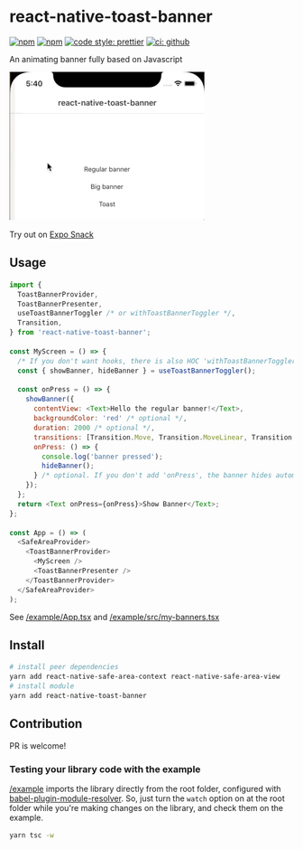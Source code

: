 # react-native-toast-banner

[![npm](https://img.shields.io/npm/v/react-native-toast-banner.svg)](https://www.npmjs.com/package/react-native-toast-banner) [![npm](https://img.shields.io/npm/dm/react-native-toast-banner.svg)](https://www.npmjs.com/package/react-native-toast-banner)
[![code style: prettier](https://img.shields.io/badge/code_style-prettier-ff69b4.svg)](https://github.com/prettier/prettier)
[![ci: github](https://github.com/benevbright/react-native-toast-banner/workflows/CI/badge.svg)](https://github.com/benevbright/react-native-toast-banner/actions?query=workflow%3ACI)

An animating banner fully based on Javascript

<img src="https://github.com/benevbright/react-native-toast-banner/blob/master/docs/demo.gif?raw=true">

Try out on [Expo Snack](https://snack.expo.io/@benevbright/react-native-toast-banner)

## Usage

```js
import {
  ToastBannerProvider,
  ToastBannerPresenter,
  useToastBannerToggler /* or withToastBannerToggler */,
  Transition,
} from 'react-native-toast-banner';

const MyScreen = () => {
  /* If you don't want hooks, there is also HOC 'withToastBannerToggler' */
  const { showBanner, hideBanner } = useToastBannerToggler();

  const onPress = () => {
    showBanner({
      contentView: <Text>Hello the regular banner!</Text>,
      backgroundColor: 'red' /* optional */,
      duration: 2000 /* optional */,
      transitions: [Transition.Move, Transition.MoveLinear, Transition.FadeInOut] /* optional */,
      onPress: () => {
        console.log('banner pressed');
        hideBanner();
      } /* optional. If you don't add 'onPress', the banner hides automatically on press. */,
    });
  };
  return <Text onPress={onPress}>Show Banner</Text>;
};

const App = () => (
  <SafeAreaProvider>
    <ToastBannerProvider>
      <MyScreen />
      <ToastBannerPresenter />
    </ToastBannerProvider>
  </SafeAreaProvider>
);
```

See [/example/App.tsx](https://github.com/benevbright/react-native-toast-banner/tree/master/example/App.tsx) and [/example/src/my-banners.tsx](https://github.com/benevbright/react-native-toast-banner/tree/master/example/src/my-banners.tsx)

## Install

```bash
# install peer dependencies
yarn add react-native-safe-area-context react-native-safe-area-view
# install module
yarn add react-native-toast-banner
```

## Contribution

PR is welcome!

### Testing your library code with the example

[/example](https://github.com/benevbright/react-native-toast-banner/tree/master/example) imports the library directly from the root folder, configured with [babel-plugin-module-resolver](https://github.com/benevbright/react-native-toast-banner/tree/master/example/babel.config.js#L10).
So, just turn the `watch` option on at the root folder while you're making changes on the library, and check them on the example.

```bash
yarn tsc -w
```
